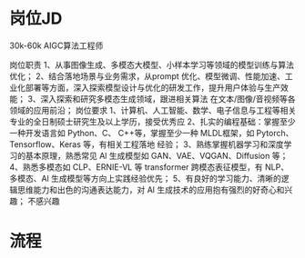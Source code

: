 # 岗位JD
30k-60k
AIGC算法工程师

岗位职责
1、从事图像生成、多模态大模型、小样本学习等领域的模型训练与算法优化；
2、结合落地场景与业务需求，从prompt 优化、模型微调、性能加速、工业化部署等方面，深入探索模型设计与优化的研发工作，提升用户体验与生产效
能；
3、深入探索和研究多模态生成领域，跟进相关算法
在文本/图像/音视频等各领域的应用前沿；
岗位要求
1、计算机、人工智能、数学、电子信息与工程等相关专业的全日制硕士研究生及以上学历，接受优秀应
2、扎实的编程基础：掌握至少一种开发语言如
Python、C、 C++等，掌握至少一种 MLDL框架，如
Pytorch、Tensorflow、Keras 等，有相关工程落地
经验；
3、熟练掌握机器学习和深度学习的基本原理，熟悉常见 Al 生成模型如 GAN、VAE、VQGAN、Diffusion 等；
4、熟悉多模态如 CLP、ERNIE-VL 等
transformer 跨模态表征模型，有 NLP、多模态、Al
生成模型等方向上实践经验优先；
5、有良好的学习能力、清晰的逻辑思维能力和出色的沟通表达能力，对 Al 生成技术的应用抱有强烈的好奇心和兴趣；
不感兴趣


# 流程